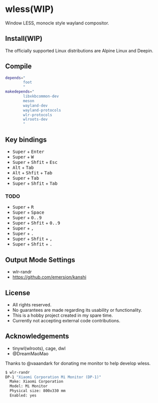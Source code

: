 # wless(WIP)

Window LESS, monocle style wayland compositor.

## Install(WIP)

The officially supported Linux distributions are Alpine Linux and Deepin.

## Compile

```bash
depends="
        foot
        "
makedepends="
        libxkbcommon-dev
        meson
        wayland-dev
        wayland-protocols
        wlr-protocols
        wlroots-dev
        "
```

## Key bindings

- <kbd>Super</kbd> + <kbd>Enter</kbd>
- <kbd>Super</kbd> + <kbd>W</kbd>
- <kbd>Super</kbd> + <kbd>Shfit</kbd> + <kbd>Esc</kbd>
- <kbd>Alt</kbd> + <kbd>Tab</kbd>
- <kbd>Alt</kbd> + <kbd>Shfit</kbd> + <kbd>Tab</kbd>
- <kbd>Super</kbd> + <kbd>Tab</kbd>
- <kbd>Super</kbd> + <kbd>Shfit</kbd> + <kbd>Tab</kbd>

### TODO

- <kbd>Super</kbd> + <kbd>R</kbd>
- <kbd>Super</kbd> + <kbd>Space</kbd>
- <kbd>Super</kbd> + <kbd>0..9</kbd>
- <kbd>Super</kbd> + <kbd>Shfit</kbd> + <kbd>0..9</kbd>
- <kbd>Super</kbd> + <kbd>,</kbd>
- <kbd>Super</kbd> + <kbd>.</kbd>
- <kbd>Super</kbd> + <kbd>Shfit</kbd> + <kbd>,</kbd>
- <kbd>Super</kbd> + <kbd>Shfit</kbd> + <kbd>.</kbd>

## Output Mode Settings

- wlr-randr
- <https://github.com/emersion/kanshi>

## License

* All rights reserved.
* No guarantees are made regarding its usability or functionality.
* This is a hobby project created in my spare time.
* Currently not accepting external code contributions.

## Acknowledgements

- tinywl(wlroots), cage, dwl
- @DreamMaoMao

Thanks to @vaaandark for donating me monitor to help develop wless.

```bash
$ wlr-randr
DP-1 "Xiaomi Corporation Mi Monitor (DP-1)"
  Make: Xiaomi Corporation
  Model: Mi Monitor
  Physical size: 800x330 mm
  Enabled: yes
```

